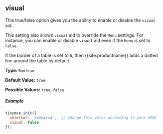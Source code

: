 ## visual

This true/false option gives you the ability to enable or disable the `visual` aid.

This setting also allows `visual` aid to override the `Menu` settings. For instance, you can enable or disable `visual` aid even if the `Menu` is set to `False`.

If the border of a table is set to `0`, then {{site.productname}} adds a dotted line around the table by default.

**Type:** `Boolean`

**Default Value:** `true`

**Possible Values:** `true`, `false`

##### Example

```js
tinymce.init({
  selector: 'textarea',  // change this value according to your HRML
  visual: false
});
```
